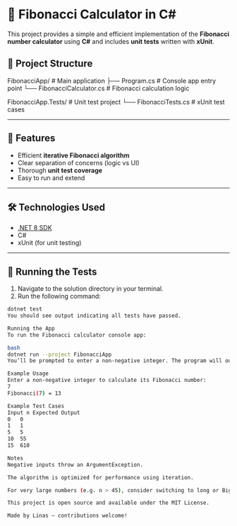 # 🔢 Fibonacci Calculator in C#

This project provides a simple and efficient implementation of the **Fibonacci number calculator** using **C#** and includes **unit tests** written with **xUnit**.

## 📁 Project Structure

FibonacciApp/ # Main application
├── Program.cs # Console app entry point
└── FibonacciCalculator.cs # Fibonacci calculation logic

FibonacciApp.Tests/ # Unit test project
└── FibonacciTests.cs # xUnit test cases

---

## 🚀 Features

- Efficient **iterative Fibonacci algorithm**
- Clear separation of concerns (logic vs UI)
- Thorough **unit test coverage**
- Easy to run and extend

---

## 🛠️ Technologies Used

- [.NET 8 SDK](https://dotnet.microsoft.com/en-us/download)
- C#
- xUnit (for unit testing)

---

## 🧪 Running the Tests

1. Navigate to the solution directory in your terminal.
2. Run the following command:

```bash
dotnet test
You should see output indicating all tests have passed.

Running the App
To run the Fibonacci calculator console app:

bash
dotnet run --project FibonacciApp
You’ll be prompted to enter a non-negative integer. The program will output the corresponding Fibonacci number.

Example Usage
Enter a non-negative integer to calculate its Fibonacci number:
7
Fibonacci(7) = 13

Example Test Cases
Input n	Expected Output
0	0
1	1
5	5
10	55
15	610

Notes
Negative inputs throw an ArgumentException.

The algorithm is optimized for performance using iteration.

For very large numbers (e.g. n > 45), consider switching to long or BigInteger.

This project is open source and available under the MIT License.

Made by Linas – contributions welcome!
